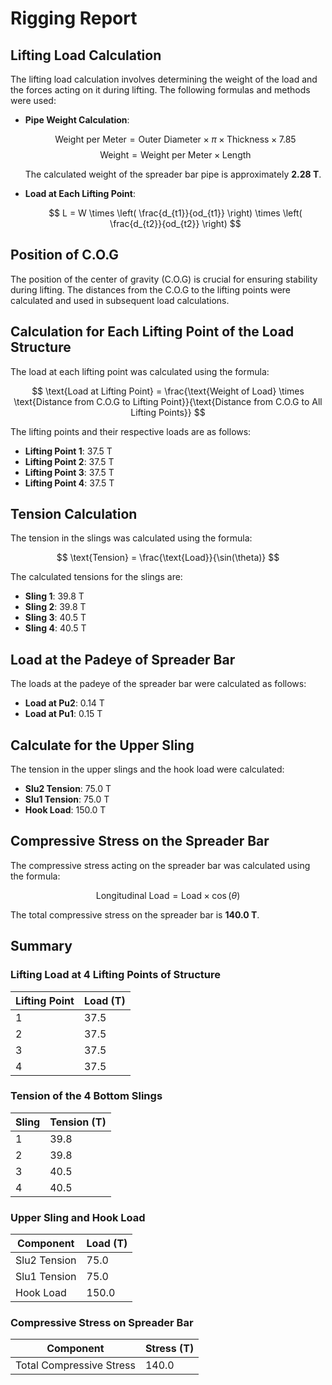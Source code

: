 # Rigging Report

## Lifting Load Calculation

The lifting load calculation involves determining the weight of the load and the forces acting on it during lifting. The following formulas and methods were used:

- **Pipe Weight Calculation**:

  $$
  \text{Weight per Meter} = \text{Outer Diameter} \times \pi \times \text{Thickness} \times 7.85
  $$
  $$
  \text{Weight} = \text{Weight per Meter} \times \text{Length}
  $$

  The calculated weight of the spreader bar pipe is approximately **2.28 T**.

- **Load at Each Lifting Point**:

  $$
  L = W \times \left( \frac{d_{t1}}{od_{t1}} \right) \times \left( \frac{d_{t2}}{od_{t2}} \right)
  $$

## Position of C.O.G

The position of the center of gravity (C.O.G) is crucial for ensuring stability during lifting. The distances from the C.O.G to the lifting points were calculated and used in subsequent load calculations.

## Calculation for Each Lifting Point of the Load Structure

The load at each lifting point was calculated using the formula:

$$
\text{Load at Lifting Point} = \frac{\text{Weight of Load} \times \text{Distance from C.O.G to Lifting Point}}{\text{Distance from C.O.G to All Lifting Points}}
$$

The lifting points and their respective loads are as follows:

- **Lifting Point 1**: 37.5 T
- **Lifting Point 2**: 37.5 T
- **Lifting Point 3**: 37.5 T
- **Lifting Point 4**: 37.5 T

## Tension Calculation

The tension in the slings was calculated using the formula:

$$
\text{Tension} = \frac{\text{Load}}{\sin(\theta)}
$$

The calculated tensions for the slings are:

- **Sling 1**: 39.8 T
- **Sling 2**: 39.8 T
- **Sling 3**: 40.5 T
- **Sling 4**: 40.5 T

## Load at the Padeye of Spreader Bar

The loads at the padeye of the spreader bar were calculated as follows:

- **Load at Pu2**: 0.14 T
- **Load at Pu1**: 0.15 T

## Calculate for the Upper Sling

The tension in the upper slings and the hook load were calculated:

- **Slu2 Tension**: 75.0 T
- **Slu1 Tension**: 75.0 T
- **Hook Load**: 150.0 T

## Compressive Stress on the Spreader Bar

The compressive stress acting on the spreader bar was calculated using the formula:

$$
\text{Longitudinal Load} = \text{Load} \times \cos(\theta)
$$

The total compressive stress on the spreader bar is **140.0 T**.

## Summary

### Lifting Load at 4 Lifting Points of Structure

| Lifting Point | Load (T) |
| ------------- | -------- |
| 1             | 37.5     |
| 2             | 37.5     |
| 3             | 37.5     |
| 4             | 37.5     |

### Tension of the 4 Bottom Slings

| Sling | Tension (T) |
| ----- | ----------- |
| 1     | 39.8        |
| 2     | 39.8        |
| 3     | 40.5        |
| 4     | 40.5        |

### Upper Sling and Hook Load

| Component    | Load (T) |
| ------------ | -------- |
| Slu2 Tension | 75.0     |
| Slu1 Tension | 75.0     |
| Hook Load    | 150.0    |

### Compressive Stress on Spreader Bar

| Component                | Stress (T) |
| ------------------------ | ---------- |
| Total Compressive Stress | 140.0      |
